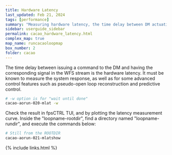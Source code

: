 ```yaml
---
title: Hardware Latency
last_updated: Feb 21, 2024
tags: [performance]
summary: "Measuring hardware latency, the time delay between DM actuation commands and WFS response measured"
sidebar: userguide_sidebar
permalink: cacao_hardware_latency.html
complex_map: true
map_name: runcacaoloopmap
box_number: 2
folder: cacao
---
```




The time delay between issuing a command to the DM and having the corresponding signal in the WFS stream is the hardware latency. It must be known to measure the system response, as well as for some advanced control features such as pseudo-open loop reconstruction and predictive control.

```bash
# -w option is for "wait until done"
cacao-aorun-020-mlat -w
```

Check the result in fpsCTRL TUI, and by plotting the latency measurement curve. Inside the "loopname-rootdir", find a directory named "loopname-rundir", and execute the commands below:

```bash
# Still from the ROOTDIR
cacao-aorun-021-mlatshow
```


{% include links.html %}
